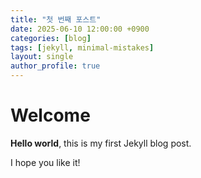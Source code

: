 ```yaml
---
title: "첫 번째 포스트"
date: 2025-06-10 12:00:00 +0900
categories: [blog]
tags: [jekyll, minimal-mistakes]
layout: single
author_profile: true
---
```


# Welcome

**Hello world**, this is my first Jekyll blog post.

I hope you like it!

